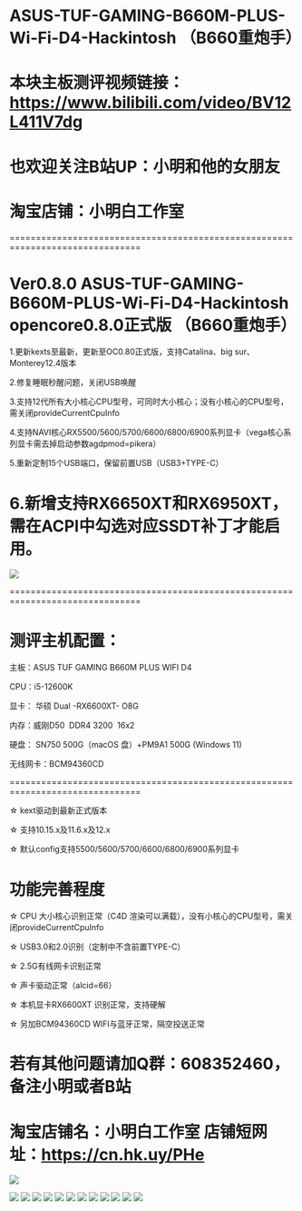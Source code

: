 # ASUS-TUF-GAMING-B660M-PLUS-Wi-Fi-D4-Hackintosh （B660重炮手）

# 本块主板测评视频链接：https://www.bilibili.com/video/BV12L411V7dg

# 也欢迎关注B站UP：小明和他的女朋友   

# 淘宝店铺：小明白工作室

===============================================================================
# Ver0.8.0  ASUS-TUF-GAMING-B660M-PLUS-Wi-Fi-D4-Hackintosh  opencore0.8.0正式版 （B660重炮手）
1.更新kexts至最新，更新至OC0.80正式版，支持Catalina、big sur、Monterey12.4版本

2.修复睡眠秒醒问题，关闭USB唤醒

3.支持12代所有大小核心CPU型号，可同时大小核心；没有小核心的CPU型号，需关闭provideCurrentCpuInfo

4.支持NAVI核心RX5500/5600/5700/6600/6800/6900系列显卡（vega核心系列显卡需去掉启动参数agdpmod=pikera）

5.重新定制15个USB端口，保留前置USB（USB3+TYPE-C）

# 6.新增支持RX6650XT和RX6950XT，需在ACPI中勾选对应SSDT补丁才能启用。
![](https://github.com/Xmingbai/ASUS-TUF-GAMING-B660M-PLUS-Wi-Fi-D4-Hackintosh/blob/main/RX6650XT%26RX6950XT.png)


===============================================================================


# 测评主机配置：

主板：ASUS TUF GAMING B660M PLUS WIFI D4

CPU：i5-12600K

显卡： 华硕 Dual -RX6600XT- O8G

内存：威刚D50  DDR4 3200  16x2

硬盘： SN750 500G（macOS 盘）+PM9A1 500G (Windows 11)

无线网卡：BCM94360CD 

===============================================================================

☆ kext驱动到最新正式版本

☆ 支持10.15.x及11.6.x及12.x

☆ 默认config支持5500/5600/5700/6600/6800/6900系列显卡


#  功能完善程度

☆ CPU 大小核心识别正常（C4D 渲染可以满载），没有小核心的CPU型号，需关闭provideCurrentCpuInfo

☆ USB3.0和2.0识别（定制中不含前置TYPE-C）

☆ 2.5G有线网卡识别正常

☆ 声卡驱动正常（alcid=66）

☆ 本机显卡RX6600XT 识别正常，支持硬解

☆ 另加BCM94360CD WIFI与蓝牙正常，隔空投送正常


# 若有其他问题请加Q群：608352460，备注小明或者B站


# 淘宝店铺名：小明白工作室  店铺短网址：https://cn.hk.uy/PHe

![](https://github.com/Xmingbai/ASUS-TUF-GAMING-B560M-PLUS-Wi-Fi-D4-Hackintosh/blob/main/1.png)

![](https://github.com/Xmingbai/ASUS-TUF-GAMING-B560M-PLUS-Wi-Fi-D4-Hackintosh/blob/main/2.png)
![](https://github.com/Xmingbai/ASUS-TUF-GAMING-B560M-PLUS-Wi-Fi-D4-Hackintosh/blob/main/DIMM.png)
![](https://github.com/Xmingbai/ASUS-TUF-GAMING-B560M-PLUS-Wi-Fi-D4-Hackintosh/blob/main/NVME.png)
![](https://github.com/Xmingbai/ASUS-TUF-GAMING-B560M-PLUS-Wi-Fi-D4-Hackintosh/blob/main/USB.png)
![](https://github.com/Xmingbai/ASUS-TUF-GAMING-B560M-PLUS-Wi-Fi-D4-Hackintosh/blob/main/RX6600XT.png)
![](https://github.com/Xmingbai/ASUS-TUF-GAMING-B560M-PLUS-Wi-Fi-D4-Hackintosh/blob/main/BT.png)
![](https://github.com/Xmingbai/ASUS-TUF-GAMING-B560M-PLUS-Wi-Fi-D4-Hackintosh/blob/main/BCM%20WIFI.png)
![](https://github.com/Xmingbai/ASUS-TUF-GAMING-B560M-PLUS-Wi-Fi-D4-Hackintosh/blob/main/audio.png)
![](https://github.com/Xmingbai/ASUS-TUF-GAMING-B560M-PLUS-Wi-Fi-D4-Hackintosh/blob/main/air%20drop.png)
![](https://github.com/Xmingbai/ASUS-TUF-GAMING-B560M-PLUS-Wi-Fi-D4-Hackintosh/blob/main/R23.png)
![](https://github.com/Xmingbai/ASUS-TUF-GAMING-B560M-PLUS-Wi-Fi-D4-Hackintosh/blob/main/Geekbench.png)
![](https://github.com/Xmingbai/ASUS-TUF-GAMING-B560M-PLUS-Wi-Fi-D4-Hackintosh/blob/main/C4d.png)


